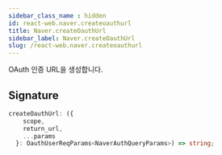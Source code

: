 ```yaml
---
sidebar_class_name : hidden
id: react-web.naver.createoauthurl
title: Naver.createOauthUrl
sidebar_label: Naver.createOauthUrl
slug: /react-web.naver.createoauthurl
---
```






OAuth 인증 URL을 생성합니다.

## Signature

```typescript
createOauthUrl: ({
    scope,
    return_url,
    ...params
  }: OauthUserReqParams<NaverAuthQueryParams>) => string;
```
